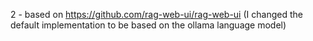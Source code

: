 2 - based on https://github.com/rag-web-ui/rag-web-ui  (I changed the default implementation to be based on the ollama language model)